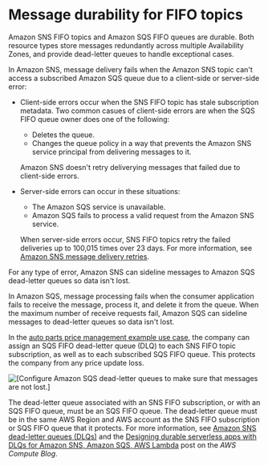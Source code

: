 # Message durability for FIFO topics<a name="fifo-message-durability"></a>

Amazon SNS FIFO topics and Amazon SQS FIFO queues are durable\. Both resource types store messages redundantly across multiple Availability Zones, and provide dead\-letter queues to handle exceptional cases\.

In Amazon SNS, message delivery fails when the Amazon SNS topic can't access a subscribed Amazon SQS queue due to a client\-side or server\-side error:
+ Client\-side errors occur when the SNS FIFO topic has stale subscription metadata\. Two common casues of client\-side errors are when the SQS FIFO queue owner does one of the following:
  + Deletes the queue\.
  + Changes the queue policy in a way that prevents the Amazon SNS service principal from delivering messages to it\.

  Amazon SNS doesn't retry deliverying messages that failed due to client\-side errors\.
+ Server\-side errors can occur in these situations:
  + The Amazon SQS service is unavailable\.
  + Amazon SQS fails to process a valid request from the Amazon SNS service\.

  When server\-side errors occur, SNS FIFO topics retry the failed deliveries up to 100,015 times over 23 days\. For more information, see [Amazon SNS message delivery retries](sns-message-delivery-retries.md)\.

For any type of error, Amazon SNS can sideline messages to Amazon SQS dead\-letter queues so data isn't lost\.

In Amazon SQS, message processing fails when the consumer application fails to receive the message, process it, and delete it from the queue\. When the maximum number of receive requests fail, Amazon SQS can sideline messages to dead\-letter queues so data isn't lost\.

In the [auto parts price management example use case](fifo-example-use-case.md), the company can assign an SQS FIFO dead\-letter queue \(DLQ\) to each SNS FIFO topic subscription, as well as to each subscribed SQS FIFO queue\. This protects the company from any price update loss\.

![\[Configure Amazon SQS dead-letter queues to make sure that messages are not lost.\]](http://docs.aws.amazon.com/sns/latest/dg/images/sns-fifo-dlq.png)

The dead\-letter queue associated with an SNS FIFO subscription, or with an SQS FIFO queue, must be an SQS FIFO queue\. The dead\-letter queue must be in the same AWS Region and AWS account as the SNS FIFO subscription or SQS FIFO queue that it protects\. For more information, see [Amazon SNS dead\-letter queues \(DLQs\)](sns-dead-letter-queues.md) and the [ Designing durable serverless apps with DLQs for Amazon SNS, Amazon SQS, AWS Lambda](https://aws.amazon.com/blogs/compute/designing-durable-serverless-apps-with-dlqs-for-amazon-sns-amazon-sqs-aws-lambda/ ) post on the *AWS Compute Blog*\.